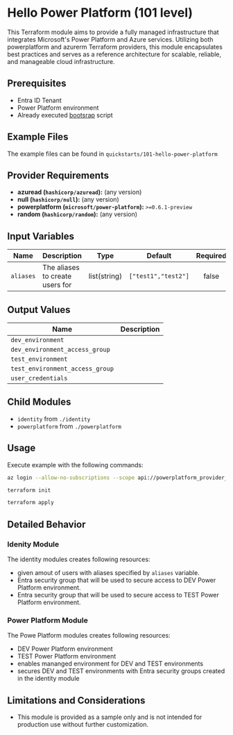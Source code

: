 <!-- This document is auto-generated. Do not edit directly. Make changes to README.md.tmpl instead. -->
# Hello Power Platform (101 level)

This Terraform module aims to provide a fully managed infrastructure that integrates Microsoft's Power Platform and Azure services. Utilizing both powerplatform and azurerm Terraform providers, this module encapsulates best practices and serves as a reference architecture for scalable, reliable, and manageable cloud infrastructure.

## Prerequisites

- Entra ID Tenant
- Power Platform environment
- Already executed [bootsrap](../../bootstrap/README.md) script

## Example Files

The example files can be found in `quickstarts/101-hello-power-platform`

## Provider Requirements
- **azuread (`hashicorp/azuread`):** (any version)
- **null (`hashicorp/null`):** (any version)
- **powerplatform (`microsoft/power-platform`):** `>=0.6.1-preview`
- **random (`hashicorp/random`):** (any version)

## Input Variables

| Name | Description | Type | Default | Required |
|------|-------------|------|---------|:--------:|
| `aliases` | The aliases to create users for | list(string) | `["test1","test2"]` | false |

## Output Values

| Name | Description |
|------|-------------|
| `dev_environment` |  |
| `dev_environment_access_group` |  |
| `test_environment` |  |
| `test_environment_access_group` |  |
| `user_credentials` |  |

## Child Modules
- `identity` from `./identity`
- `powerplatform` from `./powerplatform`

## Usage

Execute example with the following commands:

```bash
az login --allow-no-subscriptions --scope api://powerplatform_provider_terraform/.default

terraform init

terraform apply
```

## Detailed Behavior

### Idenity Module

The identity modules creates following resources:

- given amout of users with aliases specified by `aliases` variable.
- Entra security group that will be used to secure access to DEV Power Platform environment.
- Entra security group that will be used to secure access to TEST Power Platform environment.

### Power Platform Module

The Powe Platform modules creates following resources:

- DEV Power Platform environment
- TEST Power Platform environment
- enables mananged environment for DEV and TEST environments
- secures DEV and TEST environments with Entra security groups created in the identity module

## Limitations and Considerations

- This module is provided as a sample only and is not intended for production use without further customization.
